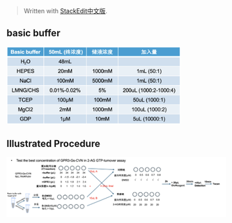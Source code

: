> Written with [StackEdit中文版](https://stackedit.cn/).


## basic buffer

<img src="/imgs/2025-04-03/yEsFkQAjMxXMvuKr.png" width="400" alt="Supplementary Table 1"/>


## Illustrated Procedure
<img src="/imgs/2025-04-03/ZU073oa6dpX0WlMe.png" 
width="1000" alt="Supplementary Table 1"/>







<!--stackedit_data:
eyJoaXN0b3J5IjpbLTE4NDQxMzU0ODYsOTQwODA5OTg1LDkyOD
IxMTIwMSw0ODE0OTY4MDNdfQ==
-->